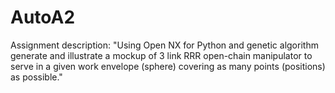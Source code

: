 # AutoA2
Assignment description: "Using Open NX for Python and genetic algorithm generate and illustrate a mockup of 3 link RRR open-chain manipulator to serve in a given work envelope (sphere) covering as many points (positions) as possible."
